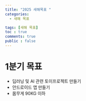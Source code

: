 ```yaml
---
title: "2025 새해목표 "
categories:
  - 새해 목표

tags: [새해 목표]
toc : true
comments: true
public : false
---
```



# 1분기 목표 
 - 딥러닝 및 AI 관련 토이프로젝트 만들기
 - 안드로이드 앱 만들기
 - 몸무게 90KG 이하 



